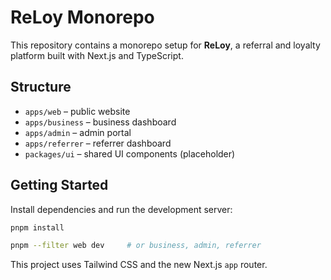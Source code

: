 # ReLoy Monorepo

This repository contains a monorepo setup for **ReLoy**, a referral and loyalty platform built with Next.js and TypeScript.

## Structure


- `apps/web` – public website
- `apps/business` – business dashboard
- `apps/admin` – admin portal
- `apps/referrer` – referrer dashboard
- `packages/ui` – shared UI components (placeholder)

## Getting Started

Install dependencies and run the development server:

```bash
pnpm install

pnpm --filter web dev     # or business, admin, referrer

```

This project uses Tailwind CSS and the new Next.js `app` router.
